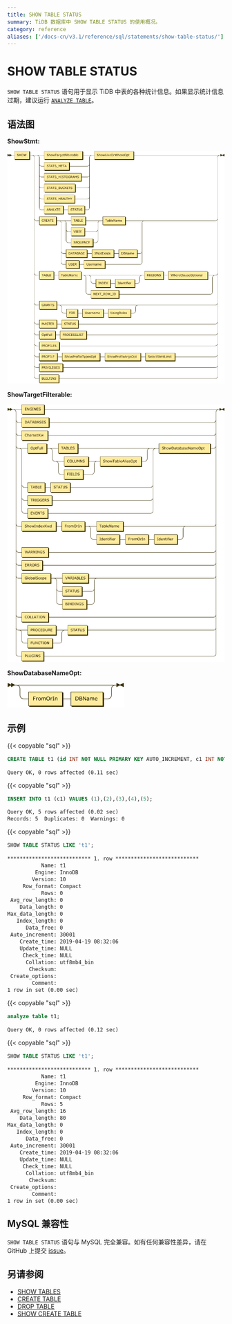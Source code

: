 ```yaml
---
title: SHOW TABLE STATUS
summary: TiDB 数据库中 SHOW TABLE STATUS 的使用概况。
category: reference
aliases: ['/docs-cn/v3.1/reference/sql/statements/show-table-status/']
---
```


# SHOW TABLE STATUS

`SHOW TABLE STATUS` 语句用于显示 TiDB 中表的各种统计信息。如果显示统计信息过期，建议运行 [`ANALYZE TABLE`](/sql-statements/sql-statement-analyze-table.md)。

## 语法图

**ShowStmt:**

![ShowStmt](/media/sqlgram/ShowStmt.png)

**ShowTargetFilterable:**

![ShowTargetFilterable](/media/sqlgram/ShowTargetFilterable.png)

**ShowDatabaseNameOpt:**

![ShowDatabaseNameOpt](/media/sqlgram/ShowDatabaseNameOpt.png)

## 示例

{{< copyable "sql" >}}

```sql
CREATE TABLE t1 (id INT NOT NULL PRIMARY KEY AUTO_INCREMENT, c1 INT NOT NULL);
```

```
Query OK, 0 rows affected (0.11 sec)
```

{{< copyable "sql" >}}

```sql
INSERT INTO t1 (c1) VALUES (1),(2),(3),(4),(5);
```

```
Query OK, 5 rows affected (0.02 sec)
Records: 5  Duplicates: 0  Warnings: 0
```

{{< copyable "sql" >}}

```sql
SHOW TABLE STATUS LIKE 't1';
```

```
*************************** 1. row ***************************
           Name: t1
         Engine: InnoDB
        Version: 10
     Row_format: Compact
           Rows: 0
 Avg_row_length: 0
    Data_length: 0
Max_data_length: 0
   Index_length: 0
      Data_free: 0
 Auto_increment: 30001
    Create_time: 2019-04-19 08:32:06
    Update_time: NULL
     Check_time: NULL
      Collation: utf8mb4_bin
       Checksum:
 Create_options:
        Comment:
1 row in set (0.00 sec)
```

{{< copyable "sql" >}}

```sql
analyze table t1;
```

```
Query OK, 0 rows affected (0.12 sec)
```

{{< copyable "sql" >}}

```sql
SHOW TABLE STATUS LIKE 't1';
```

```
*************************** 1. row ***************************
           Name: t1
         Engine: InnoDB
        Version: 10
     Row_format: Compact
           Rows: 5
 Avg_row_length: 16
    Data_length: 80
Max_data_length: 0
   Index_length: 0
      Data_free: 0
 Auto_increment: 30001
    Create_time: 2019-04-19 08:32:06
    Update_time: NULL
     Check_time: NULL
      Collation: utf8mb4_bin
       Checksum:
 Create_options:
        Comment:
1 row in set (0.00 sec)
```

## MySQL 兼容性

`SHOW TABLE STATUS` 语句与 MySQL 完全兼容。如有任何兼容性差异，请在 GitHub 上提交 [issue](/report-issue.md)。

## 另请参阅

* [SHOW TABLES](/sql-statements/sql-statement-show-tables.md)
* [CREATE TABLE](/sql-statements/sql-statement-create-table.md)
* [DROP TABLE](/sql-statements/sql-statement-drop-table.md)
* [SHOW CREATE TABLE](/sql-statements/sql-statement-show-create-table.md)
